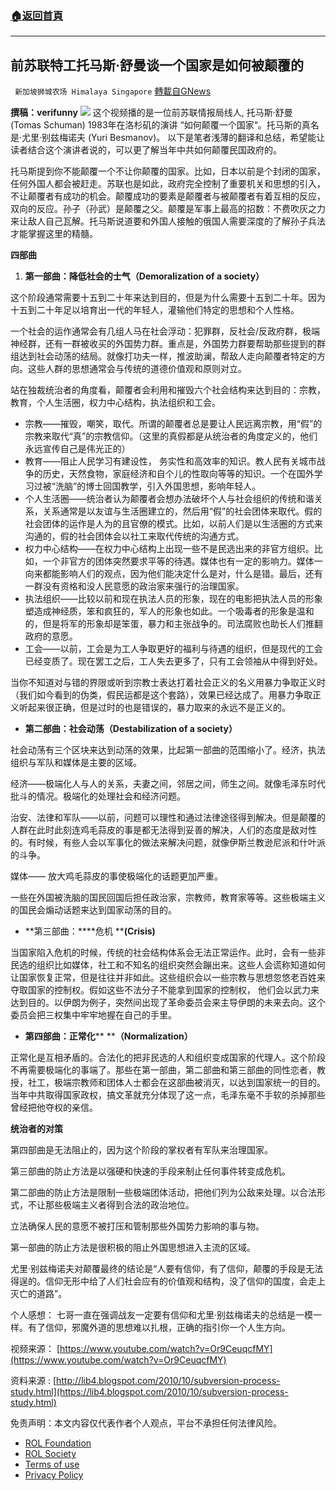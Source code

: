 ###  [:house:返回首頁](https://github.com/ourhimalayas/txt)
---


## 前苏联特工托马斯·舒曼谈一个国家是如何被颠覆的
` 新加坡狮城农场 Himalaya Singapore` [轉載自GNews](https://gnews.org/zh-hans/2018438/)

**撰稿：verifunny**
![](https://assets.gnews.org/wp-content/uploads/2022/02/Screenshot-2022-02-17-142903.jpg)
这个视频播的是一位前苏联情报局线人, 托马斯·舒曼 (Tomas Schuman) 1983年在洛杉矶的演讲 “如何颠覆一个国家“。托马斯的真名是·尤里·别兹梅诺夫 (Yuri Besmanov)。  以下是笔者浅薄的翻译和总结，希望能让读者结合这个演讲者说的，可以更了解当年中共如何颠覆民国政府的。

托马斯提到你不能颠覆一个不让你颠覆的国家。比如，日本以前是个封闭的国家，任何外国人都会被赶走。苏联也是如此，政府完全控制了重要机关和思想的引入，不让颠覆者有成功的机会。颠覆成功的要素是颠覆者与被颠覆者有着互相的反应，双向的反应。孙子（孙武）是颠覆之父。颠覆是军事上最高的招数：不费吹灰之力来让敌人自己瓦解。托马斯说道要和外国人接触的俄国人需要深度的了解孙子兵法才能掌握这里的精髓。

**四部曲**

1. **第一部曲：降低社会的士气（****Demoralization of a society****）**


这个阶段通常需要十五到二十年来达到目的，但是为什么需要十五到二十年。因为十五到二十年足以培育出一代的年轻人，灌输他们特定的思想和个人性格。

一个社会的运作通常会有几组人马在社会浮动：犯罪群，反社会/反政府群，极端神经群，还有一群被收买的外国势力群。重点是，外国势力群要帮助那些提到的群组达到社会动荡的结局。就像打功夫一样，推波助澜，帮敌人走向颠覆者特定的方向。这些人群的思想通常会与传统的道德价值观和原则对立。

站在独裁统治者的角度看，颠覆者会利用和摧毁六个社会结构来达到目的：宗教，教育，个人生活圈，权力中心结构，执法组织和工会。

- 宗教——摧毁，嘲笑，取代。所谓的颠覆者总是要让人民远离宗教，用“假”的宗教来取代“真”的宗教信仰。（这里的真假都是从统治者的角度定义的，他们永远宣传自己是伟光正的）
- 教育——阻止人民学习有建设性， 务实性和高效率的知识。教人民有关城市战争的历史，天然食物，家庭经济和自个儿的性取向等等的知识。一个在国外学习过被“洗脑”的博士回国教学，引入外国思想，影响年轻人。
- 个人生活圈——统治者认为颠覆者会想办法破坏个人与社会组织的传统和谐关系，关系通常是以友谊与生活圈建立的，然后用“假”的社会团体来取代。假的社会团体的运作是人为的且官僚的模式。比如，以前人们是以生活圈的方式来沟通的，假的社会团体会以社工来取代传统的沟通方式。
- 权力中心结构——在权力中心结构上出现一些不是民选出来的非官方组织。比如，一个非官方的团体突然要求平等的待遇。媒体也有一定的影响力。媒体一向来都能影响人们的观点，因为他们能决定什么是对，什么是错。最后，还有一群没有资格和没人民意愿的政治家来强行的治理国家。
- 执法组织——比较以前和现在执法人员的形象，现在的电影把执法人员的形象塑造成神经质，笨和疯狂的，军人的形象也如此。一个吸毒者的形象是温和的，但是将军的形象却是笨蛋，暴力和主张战争的。司法腐败也助长人们推翻政府的意愿。
- 工会——以前，工会是为工人争取更好的福利与待遇的组织，但是现代的工会已经变质了。现在罢工之后，工人失去更多了，只有工会领袖从中得到好处。


当你不知道对与错的界限或听到宗教士表达打着社会正义的名义用暴力争取正义时 （我们如今看到的伪类，假民运都是这个套路），效果已经达成了。用暴力争取正义听起来很正确，但是过时的也是错误的，暴力取来的永远不是正义的。

- **第二部曲：社会动荡（****Destabilization of a society****）**


社会动荡有三个区块来达到动荡的效果，比起第一部曲的范围缩小了。经济，执法组织与军队和媒体是主要的区域。

经济——极端化人与人的关系，夫妻之间，邻居之间，师生之间。就像毛泽东时代批斗的情况。极端化的处理社会和经济问题。

治安、法律和军队——以前，问题可以理性和通过法律途径得到解决。但是颠覆的人群在此时此刻连鸡毛蒜皮的事是都无法得到妥善的解决，人们的态度是敌对性的。有时候，有些人会以军事化的做法来解决问题，就像伊斯兰教逊尼派和什叶派的斗争。

媒体—— 放大鸡毛蒜皮的事使极端化的话题更加严重。

一些在外国被洗脑的国民回国后担任政治家，宗教师，教育家等等。这些极端主义的国民会煽动话题来达到国家动荡的目的。

- **第三部曲：****危机 ****(Crisis)**


当国家陷入危机的时候，传统的社会结构体系会无法正常运作。此时，会有一些非民选的组织比如媒体，社工和不知名的组织突然会蹦出来。这些人会谎称知道如何让国家恢复正常，但是往往并非如此。这些组织会以一些宗教与思想忽悠老百姓来夺取国家的控制权。假如这些不法分子不能拿到国家的控制权， 他们会以武力来达到目的。以伊朗为例子，突然间出现了革命委员会来主导伊朗的未来去向。这个委员会把三权集中牢牢地握在自己的手里。

- **第四部曲：正常化**** ****（****Normalization****）**


正常化是互相矛盾的。合法化的把非民选的人和组织变成国家的代理人。这个阶段不再需要极端化的事端了。那些在第一部曲，第二部曲和第三部曲的同性恋者，教授，社工，极端宗教师和团体人士都会在这部曲被消灭，以达到国家统一的目的。当年中共取得国家政权，搞文革就充分体现了这一点，毛泽东毫不手软的杀掉那些曾经把他夺权的亲信。

**统治者的对策**

第四部曲是无法阻止的，因为这个阶段的掌权者有军队来治理国家。

第三部曲的防止方法是以强硬和快速的手段来制止任何事件转变成危机。

第二部曲的防止方法是限制一些极端团体活动，把他们列为公敌来处理。以合法形式，不让那些极端主义者得到合法的政治地位。

立法确保人民的意愿不被打压和管制那些外国势力影响的事与物。

第一部曲的防止方法是很积极的阻止外国思想进入主流的区域。

尤里·别兹梅诺夫对颠覆最终的结论是“人要有信仰，有了信仰，颠覆的手段是无法得逞的。信仰无形中给了人们社会应有的价值观和结构，没了信仰的国度，会走上灭亡的道路”。

个人感想： 七哥一直在强调战友一定要有信仰和尤里·别兹梅诺夫的总结是一模一样。有了信仰，邪魔外道的思想难以扎根，正确的指引你一个人生方向。

视频来源： [https://www.youtube.com/watch?v=Or9CeuqcfMY](https://www.youtube.com/watch?v=Or9CeuqcfMY)

资料来源 : [http://lib4.blogspot.com/2010/10/subversion-process-study.html](https://lib4.blogspot.com/2010/10/subversion-process-study.html)

 

免责声明：本文内容仅代表作者个人观点，平台不承担任何法律风险。

- [ROL Foundation](https://rolfoundation.org/)
- [ROL Society](https://rolsociety.org/)
- [Terms of use](https://gnews.org/terms-of-use-3/)
- [Privacy Policy](https://gnews.org/privacy-policy/)
